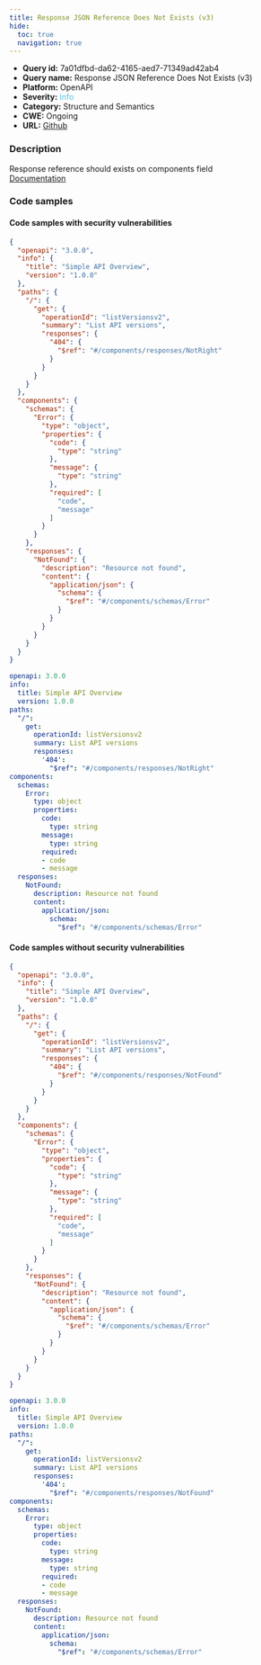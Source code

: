 ```yaml
---
title: Response JSON Reference Does Not Exists (v3)
hide:
  toc: true
  navigation: true
---
```


<style>
  .highlight .hll {
    background-color: #ff171742;
  }
  .md-content {
    max-width: 1100px;
    margin: 0 auto;
  }
</style>

-   **Query id:** 7a01dfbd-da62-4165-aed7-71349ad42ab4
-   **Query name:** Response JSON Reference Does Not Exists (v3)
-   **Platform:** OpenAPI
-   **Severity:** <span style="color:#5bc0de">Info</span>
-   **Category:** Structure and Semantics
-   **CWE:** Ongoing
-   **URL:** [Github](https://github.com/Checkmarx/kics/tree/master/assets/queries/openAPI/3.0/json_reference_does_not_exists_response)

### Description
Response reference should exists on components field<br>
[Documentation](https://swagger.io/specification/#components-object)

### Code samples
#### Code samples with security vulnerabilities
```json title="Positive test num. 1 - json file" hl_lines="14"
{
  "openapi": "3.0.0",
  "info": {
    "title": "Simple API Overview",
    "version": "1.0.0"
  },
  "paths": {
    "/": {
      "get": {
        "operationId": "listVersionsv2",
        "summary": "List API versions",
        "responses": {
          "404": {
            "$ref": "#/components/responses/NotRight"
          }
        }
      }
    }
  },
  "components": {
    "schemas": {
      "Error": {
        "type": "object",
        "properties": {
          "code": {
            "type": "string"
          },
          "message": {
            "type": "string"
          },
          "required": [
            "code",
            "message"
          ]
        }
      }
    },
    "responses": {
      "NotFound": {
        "description": "Resource not found",
        "content": {
          "application/json": {
            "schema": {
              "$ref": "#/components/schemas/Error"
            }
          }
        }
      }
    }
  }
}

```
```yaml title="Positive test num. 2 - yaml file" hl_lines="12"
openapi: 3.0.0
info:
  title: Simple API Overview
  version: 1.0.0
paths:
  "/":
    get:
      operationId: listVersionsv2
      summary: List API versions
      responses:
        '404':
          "$ref": "#/components/responses/NotRight"
components:
  schemas:
    Error:
      type: object
      properties:
        code:
          type: string
        message:
          type: string
        required:
        - code
        - message
  responses:
    NotFound:
      description: Resource not found
      content:
        application/json:
          schema:
            "$ref": "#/components/schemas/Error"

```


#### Code samples without security vulnerabilities
```json title="Negative test num. 1 - json file"
{
  "openapi": "3.0.0",
  "info": {
    "title": "Simple API Overview",
    "version": "1.0.0"
  },
  "paths": {
    "/": {
      "get": {
        "operationId": "listVersionsv2",
        "summary": "List API versions",
        "responses": {
          "404": {
            "$ref": "#/components/responses/NotFound"
          }
        }
      }
    }
  },
  "components": {
    "schemas": {
      "Error": {
        "type": "object",
        "properties": {
          "code": {
            "type": "string"
          },
          "message": {
            "type": "string"
          },
          "required": [
            "code",
            "message"
          ]
        }
      }
    },
    "responses": {
      "NotFound": {
        "description": "Resource not found",
        "content": {
          "application/json": {
            "schema": {
              "$ref": "#/components/schemas/Error"
            }
          }
        }
      }
    }
  }
}

```
```yaml title="Negative test num. 2 - yaml file"
openapi: 3.0.0
info:
  title: Simple API Overview
  version: 1.0.0
paths:
  "/":
    get:
      operationId: listVersionsv2
      summary: List API versions
      responses:
        '404':
          "$ref": "#/components/responses/NotFound"
components:
  schemas:
    Error:
      type: object
      properties:
        code:
          type: string
        message:
          type: string
        required:
        - code
        - message
  responses:
    NotFound:
      description: Resource not found
      content:
        application/json:
          schema:
            "$ref": "#/components/schemas/Error"

```

